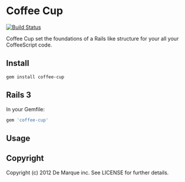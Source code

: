 Coffee Cup
===============

[![Build Status](https://secure.travis-ci.org/demarque/coffee-cup.png?branch=master)](http://travis-ci.org/demarque/coffee-cup)

Coffee Cup set the foundations of a Rails like structure for your all your CoffeeScript code.

Install
-------

```
gem install coffee-cup
```

Rails 3
-------

In your Gemfile:

```ruby
gem 'coffee-cup'
```

Usage
-----



Copyright
---------

Copyright (c) 2012 De Marque inc. See LICENSE for further details.
